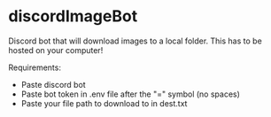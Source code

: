 # discordImageBot
Discord bot that will download images to a local folder.
This has to be hosted on your computer!

Requirements:
- Paste discord bot
- Paste bot token in .env file after the "=" symbol (no spaces)
- Paste your file path to download to in dest.txt
